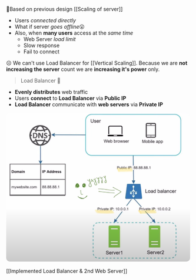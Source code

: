  📌Based on previous design [[Scaling of server]]
 - Users *connected directly*
 - What if server *goes offline*😮
 - Also, when **many users** access at the *same time*
	 - Web Server *load limit*
	 - Slow response
	 - Fail to connect

☹️ We can't use Load Balancer for [[Vertical Scaling]]. Because we are **not increasing the server** count we are **increasing it's power** only.

> Load Balancer 🗿
- **Evenly distributes** web traffic
- Users **connect** to **Load Balancer** via **Public IP**
- **Load Balancer** communicate with **web servers** via **Private IP**

<img src="load-balancer.png" width=500 style="border-radius: 10px" />

[[Implemented Load Balancer & 2nd Web Server]]